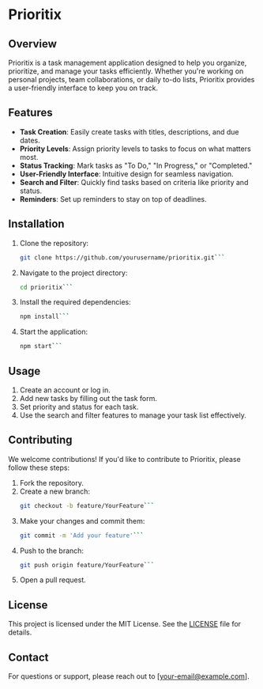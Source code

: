 # Prioritix

## Overview
Prioritix is a task management application designed to help you organize, prioritize, and manage your tasks efficiently. Whether you're working on personal projects, team collaborations, or daily to-do lists, Prioritix provides a user-friendly interface to keep you on track.

## Features
- **Task Creation**: Easily create tasks with titles, descriptions, and due dates.
- **Priority Levels**: Assign priority levels to tasks to focus on what matters most.
- **Status Tracking**: Mark tasks as "To Do," "In Progress," or "Completed."
- **User-Friendly Interface**: Intuitive design for seamless navigation.
- **Search and Filter**: Quickly find tasks based on criteria like priority and status.
- **Reminders**: Set up reminders to stay on top of deadlines.

## Installation
1. Clone the repository: 
   ```bash
   git clone https://github.com/yourusername/prioritix.git```
2. Navigate to the project directory: 
   ```bash
   cd prioritix```
3. Install the required dependencies: 
   ```bash
   npm install```
4. Start the application: 
   ```bash
   npm start```

## Usage
1. Create an account or log in.
2. Add new tasks by filling out the task form.
3. Set priority and status for each task.
4. Use the search and filter features to manage your task list effectively.

## Contributing
We welcome contributions! If you'd like to contribute to Prioritix, please follow these steps: 
1. Fork the repository. 
2. Create a new branch: 
   ```bash
   git checkout -b feature/YourFeature```
3. Make your changes and commit them: 
   ```bash
   git commit -m 'Add your feature'```
4. Push to the branch: 
   ```bash
   git push origin feature/YourFeature```
5. Open a pull request.

## License
This project is licensed under the MIT License. See the [LICENSE](LICENSE) file for details.

## Contact
For questions or support, please reach out to [your-email@example.com].
